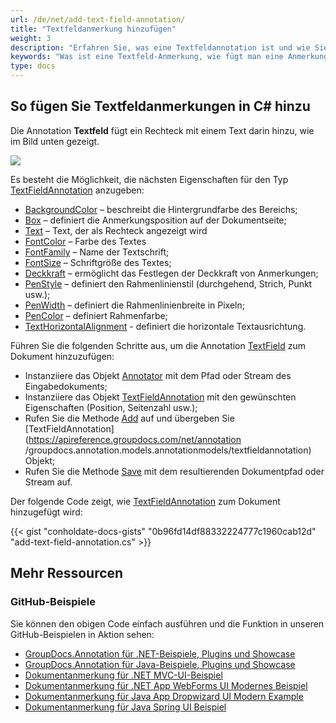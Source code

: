 ```yaml
---
url: /de/net/add-text-field-annotation/
title: "Textfeldanmerkung hinzufügen"
weight: 3
description: "Erfahren Sie, was eine Textfeldannotation ist und wie Sie sie mithilfe der GroupDocs.Annotation-API, die Teil von Conholdate.Total für .NET ist, programmgesteuert zu einem Dokument hinzufügen."
keywords: "Was ist eine Textfeld-Anmerkung, wie fügt man eine Anmerkung hinzu, fügt eine Textfeld-Anmerkung hinzu"
type: docs
---
```


## So fügen Sie Textfeldanmerkungen in C# hinzu
Die Annotation **Textfeld** fügt ein Rechteck mit einem Text darin hinzu, wie im Bild unten gezeigt.

![](https://docs.groupdocs.com/annotation/net/images/add-text-field-annotation.png)

Es besteht die Möglichkeit, die nächsten Eigenschaften für den Typ [TextFieldAnnotation](https://apireference.groupdocs.com/net/annotation/groupdocs.annotation.models.annotationmodels/textfieldannotation) anzugeben:

* [BackgroundColor](https://apireference.groupdocs.com/annotation/net/groupdocs.annotation.models.annotationmodels/textfieldannotation/properties/backgroundcolor) – beschreibt die Hintergrundfarbe des Bereichs;
* [Box](https://apireference.groupdocs.com/annotation/net/groupdocs.annotation.models.annotationmodels/textfieldannotation/properties/box) – definiert die Anmerkungsposition auf der Dokumentseite;
* [Text](https://apireference.groupdocs.com/annotation/net/groupdocs.annotation.models.annotationmodels/textfieldannotation/properties/text) – Text, der als Rechteck angezeigt wird
* [FontColor](https://apireference.groupdocs.com/annotation/net/groupdocs.annotation.models.annotationmodels/textfieldannotation/properties/fontcolor) – Farbe des Textes
* [FontFamily](https://apireference.groupdocs.com/annotation/net/groupdocs.annotation.models.annotationmodels/textfieldannotation/properties/fontfamily) – Name der Textschrift;
* [FontSize](https://apireference.groupdocs.com/annotation/net/groupdocs.annotation.models.annotationmodels/textfieldannotation/properties/fontsize) – Schriftgröße des Textes;
* [Deckkraft](https://apireference.groupdocs.com/annotation/net/groupdocs.annotation.models.annotationmodels/textfieldannotation/properties/opacity) – ermöglicht das Festlegen der Deckkraft von Anmerkungen;
* [PenStyle](https://apireference.groupdocs.com/annotation/net/groupdocs.annotation.models.annotationmodels/textfieldannotation/properties/penstyle) – definiert den Rahmenlinienstil (durchgehend, Strich, Punkt usw.);
* [PenWidth](https://apireference.groupdocs.com/annotation/net/groupdocs.annotation.models.annotationmodels/textfieldannotation/properties/penwidth) – definiert die Rahmenlinienbreite in Pixeln;
* [PenColor](https://apireference.groupdocs.com/annotation/net/groupdocs.annotation.models.annotationmodels/textfieldannotation/properties/pencolor) – definiert Rahmenfarbe;
* [TextHorizontalAlignment]() - definiert die horizontale Textausrichtung.

Führen Sie die folgenden Schritte aus, um die Annotation [TextField](https://apireference.groupdocs.com/net/annotation/groupdocs.annotation.models.annotationmodels/textfieldannotation) zum Dokument hinzuzufügen:

* Instanziiere das Objekt [Annotator](https://apireference.groupdocs.com/net/annotation/groupdocs.annotation/annotator) mit dem Pfad oder Stream des Eingabedokuments;
* Instanziiere das Objekt [TextFieldAnnotation](https://apireference.groupdocs.com/net/annotation/groupdocs.annotation.models.annotationmodels/textfieldannotation) mit den gewünschten Eigenschaften (Position, Seitenzahl usw.);
* Rufen Sie die Methode [Add](https://apireference.groupdocs.com/net/annotation/groupdocs.annotation/annotator/methods/add) auf und übergeben Sie [TextFieldAnnotation](https://apireference.groupdocs.com/net/annotation /groupdocs.annotation.models.annotationmodels/textfieldannotation) Objekt;
* Rufen Sie die Methode [Save](https://apireference.groupdocs.com/net/annotation/groupdocs.annotation/annotator/methods/save/index) mit dem resultierenden Dokumentpfad oder Stream auf.

Der folgende Code zeigt, wie [TextFieldAnnotation](https://apireference.groupdocs.com/net/annotation/groupdocs.annotation.models.annotationmodels/textfieldannotation) zum Dokument hinzugefügt wird:

{{< gist "conholdate-docs-gists" "0b96fd14df88332224777c1960cab12d" "add-text-field-annotation.cs" >}}
    



## Mehr Ressourcen
### GitHub-Beispiele
Sie können den obigen Code einfach ausführen und die Funktion in unseren GitHub-Beispielen in Aktion sehen:

* [GroupDocs.Annotation für .NET-Beispiele, Plugins und Showcase](https://github.com/groupdocs-annotation/GroupDocs.Annotation-for-.NET)
* [GroupDocs.Annotation für Java-Beispiele, Plugins und Showcase](https://github.com/groupdocs-annotation/GroupDocs.Annotation-for-Java)
* [Dokumentanmerkung für .NET MVC-UI-Beispiel](https://github.com/groupdocs-annotation/GroupDocs.Annotation-for-.NET-MVC)
* [Dokumentanmerkung für .NET App WebForms UI Modernes Beispiel](https://github.com/groupdocs-annotation/GroupDocs.Annotation-for-.NET-WebForms)
* [Dokumentanmerkung für Java App Dropwizard UI Modern Example](https://github.com/groupdocs-annotation/GroupDocs.Annotation-for-Java-Dropwizard)
* [Dokumentanmerkung für Java Spring UI Beispiel](https://github.com/groupdocs-annotation/GroupDocs.Annotation-for-Java-Spring)
    





